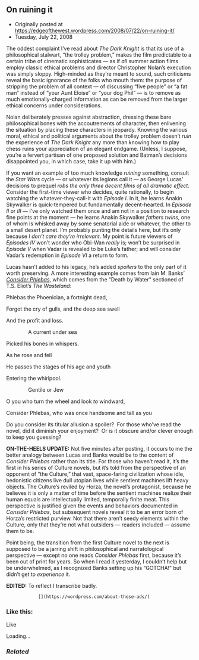 ## On ruining it

 * Originally posted at https://edgeofthewest.wordpress.com/2008/07/22/on-ruining-it/
 * Tuesday, July 22, 2008

The oddest complaint I’ve read about _The Dark Knight_ is that its use of a philosophical stalwart, “the trolley problem,” makes the film predictable to a certain tribe of cinematic sophisticates — as if _all_ summer action films employ classic ethical problems and director Christopher Nolan’s execution was simply sloppy. High-minded as they’re meant to sound, such criticisms reveal the basic ignorance of the folks who mouth them: the purpose of stripping the problem of all context — of discussing “five people” or “a fat man” instead of “your Aunt Eloise” or “your dog Phil” — is to remove as much emotionally-charged information as can be removed from the larger ethical concerns under considerations.


Nolan deliberately presses against abstraction, dressing these bare philosophical bones with the accoutrements of character, then enlivening the situation by placing these characters in jeopardy. Knowing the various moral, ethical and political arguments about the trolley problem doesn’t _ruin_ the experience of _The Dark Knight_ any more than knowing how to play chess ruins your appreciation of an elegant endgame. (Unless, I suppose, you’re a fervert partisan of one proposed solution and Batman’s decisions disappointed you, in which case, take it up with him.)

If you want an example of too much knowledge _ruining_ something, consult the _Star Wars_ cycle — or whatever its legions call it — as George Lucas’ decisions to prequel _robs the only three decent films of all dramatic effect_. Consider the first-time viewer who decides, quite rationally, to begin watching the whatever-they-call-it with _Episode I_. In it, he learns Anakin Skywalker is quick-tempered but fundamentally decent-hearted. In _Episode II_ or _III_ — I’ve only watched them once and am not in a position to research fine points at the moment — he learns Anakin Skywalker _fathers twins_, one of whom is whisked away by some senatorial aide or whatever, the other to a small desert planet. I’m probably punting the details here, but it’s only because _I don’t care they’re irrelevant_. My point is future viewers of _Episodes IV_ won’t wonder who Obi-Wan _really_ is; won’t be surprised in _Episode V_ when Vadar is revealed to be Luke’s father; and will consider Vadar’s redemption in _Episode VI_ a return to form.

Lucas hasn’t added to his legacy, he’s added _spoilers_ to the only part of it worth preserving. A more interesting example comes from Iain M. Banks’ [_Consider Phlebas_](http://www.amazon.com/exec/obidos/ASIN/031600538X/diesekoschmar-20), which comes from the “Death by Water” sectioned of T.S. Eliot’s _The Wasteland_:

Phlebas the Phoenician, a fortnight dead,  

Forgot the cry of gulls, and the deep sea swell  

And the profit and loss.  

               A current under sea  

Picked his bones in whispers.  

As he rose and fell  

He passes the stages of his age and youth  

Entering the whirlpool.  

               Gentile or Jew  

O you who turn the wheel and look _to_ windward,  

Consider Phlebas, who was once handsome and tall as you

Do you consider its titular allusion a spoiler?  For those who’ve read the novel, did it diminish your enjoyment?  Or is it obscure and/or clever enough to keep you guessing?

**ON-THE-HEELS UPDATE:** Not five minutes after posting, it occurs to me the better analogy between Lucas and Banks would be to the content of _Consider Phlebas_ rather than its title.  For those who haven’t read it, it’s the first in his series of Culture novels, but it’s told from the perspective of an opponent of “the Culture,” that vast, space-faring civilization whose idle, hedonistic citizens live dull utopian lives while sentient machines lift heavy objects.  The Culture’s reviled by Horza, the novel’s protagonist, because he believes it is only a matter of time before the sentient machines realize their human equals are intellectually limited, temporally finite meat.  This perspective is justified given the events and behaviors documented in _Consider Phlebas_, but subsequent novels reveal it to be an error born of Horza’s restricted purview.  Not that there aren’t seedy elements within the Culture, only that they’re not what outsiders — readers included — assume them to be.

Point being, the transition from the first Culture novel to the next is supposed to be a jarring shift in philosophical and narratological perspective — except no one reads _Consider Phlebas_ first, because it’s been out of print for years.  So when I read it yesterday, I couldn’t help but be underwhelmed, as I recognized Banks setting up his “GOTCHA!” but didn’t get to _experience_ it.

**EDITED:** To reflect I transcribe badly.  

		

			

				[](https://wordpress.com/about-these-ads/)
				

					
				

			

		

### Like this:

Like

 
Loading...

[]()

### _Related_

